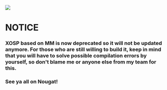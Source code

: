 ![](http://s21.postimg.org/w9nhupo1j/user4968383_pic43635_1391879040.png)


# NOTICE

### XOSP based on MM is now deprecated so it will not be updated anymore. For those who are still willing to build it, keep in mind that you will have to solve possible compilation errors by yourself, so don't blame me or anyone else from my team for this. 

### See ya all on Nougat!
